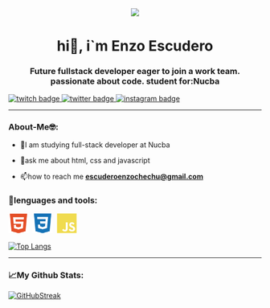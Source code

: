 <div id="header" align="center">
  <img aling
    src="https://media.giphy.com/media/aNqEFrYVnsS52/giphy.gif"
    width="200"
  />

  <h1 aling="center">hi🤗, i`m Enzo Escudero</h1>
  <h3>
    Future fullstack developer eager to join a work team. passionate about code.
    student for:Nucba
  </h3>
</div>

<div id="redes">
  <a href="https://www.twitch.tv/enzosskr" target="_blank">
    <img
      src="https://img.shields.io/twitch/status/Enzosskr?color=%236441a5&label=Enzosskr&logo=twitch&style=for-the-badge"
      alt="twitch badge"
    />
  </a>
  <a href="https://twitter.com/Enzoagustin01" target="_blank">
    <img
      src="https://img.shields.io/twitter/follow/Enzoagustin01?color=%231DA1F2&label=Enzoagustin01&logo=twitter&style=for-the-badge"
      alt="twitter badge"
    />
  </a>
  <a href="https://www.instagram.com/enzo.agustin14/" target="_blank">
    <img
     src="https://img.shields.io/twitter/follow/Enzo.agustin14?color=%23E1306C&label=Enzoagustin01&logo=instagram&style=for-the-badge"
      alt="instagram badge"
    />
  </a>
  <a href=""></a>
</div>

 ---
### About-Me🤓:

- 🏫I am studying full-stack developer at Nucba 

- 📨ask me about html, css and javascript

- 📫how to reach me **escuderoenzochechu@gmail.com**

<div aling="left">
  <h3>🔨lenguages and tools:</h3>
</div>
<div>
<img
  src="https://github.com/devicons/devicon/blob/master/icons/html5/html5-plain.svg"
  title="html5"
  alt="HTML"
  width="40"
  height="40"
/>&nbsp;
<img
  src="https://github.com/devicons/devicon/blob/master/icons/css3/css3-plain.svg"
  alt="CSS3"
  title="CSS"
  width="40"
  height="40"
/>&nbsp;
<img
  src="https://github.com/devicons/devicon/blob/master/icons/javascript/javascript-plain.svg"
  alt="javascript"
  title="JS"
  width="40"
  height="40"
/>&nbsp;
</div>

[![Top Langs](https://github-readme-stats.vercel.app/api/top-langs/?username=Enzoskr&hide_progress=false)](https://github.com/anuraghazra/github-readme-stats)

--- 
### 📈My Github Stats:

[![GitHubStreak](http://github-readme-streak-stats.herokuapp.com?user=Enzoskr&theme=nightowl&border_radius=10&date_format=j%2Fn%5B%2FY%5D)](https://git.io/streak-stats)



